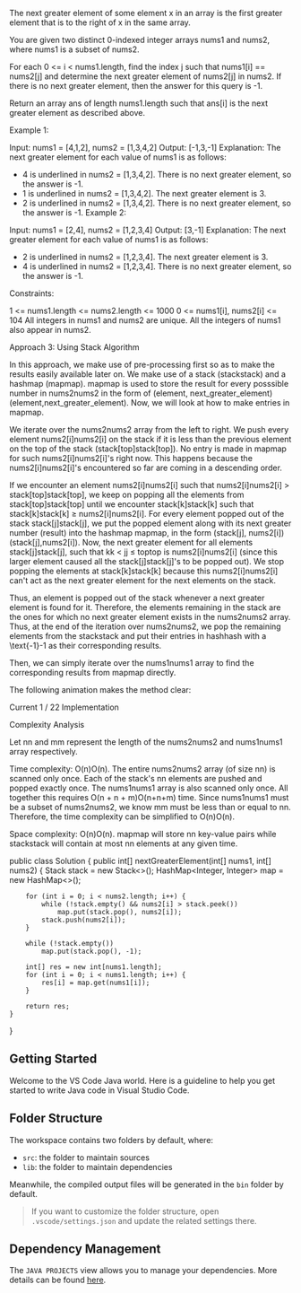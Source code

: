 The next greater element of some element x in an array is the first greater element that is to the right of x in the same array.

You are given two distinct 0-indexed integer arrays nums1 and nums2, where nums1 is a subset of nums2.

For each 0 <= i < nums1.length, find the index j such that nums1[i] == nums2[j] and determine the next greater element of nums2[j] in nums2. If there is no next greater element, then the answer for this query is -1.

Return an array ans of length nums1.length such that ans[i] is the next greater element as described above.

 

Example 1:

Input: nums1 = [4,1,2], nums2 = [1,3,4,2]
Output: [-1,3,-1]
Explanation: The next greater element for each value of nums1 is as follows:
- 4 is underlined in nums2 = [1,3,4,2]. There is no next greater element, so the answer is -1.
- 1 is underlined in nums2 = [1,3,4,2]. The next greater element is 3.
- 2 is underlined in nums2 = [1,3,4,2]. There is no next greater element, so the answer is -1.
Example 2:

Input: nums1 = [2,4], nums2 = [1,2,3,4]
Output: [3,-1]
Explanation: The next greater element for each value of nums1 is as follows:
- 2 is underlined in nums2 = [1,2,3,4]. The next greater element is 3.
- 4 is underlined in nums2 = [1,2,3,4]. There is no next greater element, so the answer is -1.
 

Constraints:

1 <= nums1.length <= nums2.length <= 1000
0 <= nums1[i], nums2[i] <= 104
All integers in nums1 and nums2 are unique.
All the integers of nums1 also appear in nums2.

Approach 3: Using Stack
Algorithm

In this approach, we make use of pre-processing first so as to make the results easily available later on. We make use of a stack (stackstack) and a hashmap (mapmap). mapmap is used to store the result for every posssible number in nums2nums2 in the form of (element, next\_greater\_element)(element,next_greater_element). Now, we will look at how to make entries in mapmap.

We iterate over the nums2nums2 array from the left to right. We push every element nums2[i]nums2[i] on the stack if it is less than the previous element on the top of the stack (stack[top]stack[top]). No entry is made in mapmap for such nums2[i]nums2[i]'s right now. This happens because the nums2[i]nums2[i]'s encountered so far are coming in a descending order.

If we encounter an element nums2[i]nums2[i] such that nums2[i]nums2[i] > stack[top]stack[top], we keep on popping all the elements from stack[top]stack[top] until we encounter stack[k]stack[k] such that stack[k]stack[k] ≥ nums2[i]nums2[i]. For every element popped out of the stack stack[j]stack[j], we put the popped element along with its next greater number (result) into the hashmap mapmap, in the form (stack[j], nums2[i])(stack[j],nums2[i]). Now, the next greater element for all elements stack[j]stack[j], such that kk < jj ≤ toptop is nums2[i]nums2[i] (since this larger element caused all the stack[j]stack[j]'s to be popped out). We stop popping the elements at stack[k]stack[k] because this nums2[i]nums2[i] can't act as the next greater element for the next elements on the stack.

Thus, an element is popped out of the stack whenever a next greater element is found for it. Therefore, the elements remaining in the stack are the ones for which no next greater element exists in the nums2nums2 array. Thus, at the end of the iteration over nums2nums2, we pop the remaining elements from the stackstack and put their entries in hashhash with a \text{-1}-1 as their corresponding results.

Then, we can simply iterate over the nums1nums1 array to find the corresponding results from mapmap directly.

The following animation makes the method clear:

Current
1 / 22
Implementation


Complexity Analysis

Let nn and mm represent the length of the nums2nums2 and nums1nums1 array respectively.

Time complexity: O(n)O(n). The entire nums2nums2 array (of size nn) is scanned only once. Each of the stack's nn elements are pushed and popped exactly once. The nums1nums1 array is also scanned only once. All together this requires O(n + n + m)O(n+n+m) time. Since nums1nums1 must be a subset of nums2nums2, we know mm must be less than or equal to nn. Therefore, the time complexity can be simplified to O(n)O(n).

Space complexity: O(n)O(n). mapmap will store nn key-value pairs while stackstack will contain at most nn elements at any given time.

public class Solution {
    public int[] nextGreaterElement(int[] nums1, int[] nums2) {
        Stack<Integer> stack = new Stack<>();
        HashMap<Integer, Integer> map = new HashMap<>();
    
        for (int i = 0; i < nums2.length; i++) {
            while (!stack.empty() && nums2[i] > stack.peek())
                map.put(stack.pop(), nums2[i]);
            stack.push(nums2[i]);
        }
    
        while (!stack.empty())
            map.put(stack.pop(), -1);
    
        int[] res = new int[nums1.length];
        for (int i = 0; i < nums1.length; i++) {
            res[i] = map.get(nums1[i]);
        }
                                            
        return res;
    }
}

## Getting Started

Welcome to the VS Code Java world. Here is a guideline to help you get started to write Java code in Visual Studio Code.

## Folder Structure

The workspace contains two folders by default, where:

- `src`: the folder to maintain sources
- `lib`: the folder to maintain dependencies

Meanwhile, the compiled output files will be generated in the `bin` folder by default.

> If you want to customize the folder structure, open `.vscode/settings.json` and update the related settings there.

## Dependency Management

The `JAVA PROJECTS` view allows you to manage your dependencies. More details can be found [here](https://github.com/microsoft/vscode-java-dependency#manage-dependencies).
